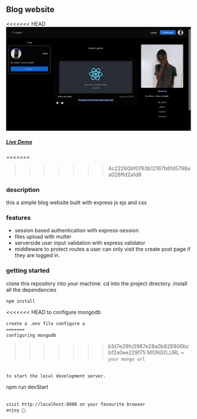 ## Blog website

<<<<<<< HEAD
![Blog website](public/assets/preview.png)

##### [Live Demo](https://oliverblogger.herokuapp.com/)

=======
>>>>>>> 4c22260bf0763b12167b6fd5798aa028ffd2a1d8
### description

this a simple blog website built with express js ejs and css

### features

- session based authentication with express-session
- files upload with multer
- serverside user input validation with express validator
- middleware to protect routes a user can only visit the create post page if they are logged in.

### getting started

clone this repository into your machine.
cd into the project directory.
install all the dependancies

```npm
npm install
```

<<<<<<< HEAD
to configure mongodb

```
create a .env file configure a
=======
configuring mongodb

```
>>>>>>> b1d7e29fc0987e28a0b826906bcbf2a0ee229f75
MONGO_URL = `your mongo url`
```

to start the local development server.

```
npm run devStart
```

visit http://localhost:8080 on your favourite browser
enjoy 🎉.
